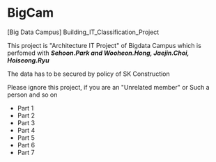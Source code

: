 # BigCam
[Big Data Campus] Building_IT_Classification_Project 

This project is "Architecture IT Project" of Bigdata Campus which is perfomed with 
**_Sehoon.Park and Wooheon.Hong, Jaejin.Choi, Hoiseong.Ryu_**

The data has to be secured by policy of SK Construction

Please ignore this project, if you are an "Unrelated member" or Such a person and so on

- Part 1
- Part 2 
- Part 3
- Part 4 
- Part 5 
- Part 6 
- Part 7 
